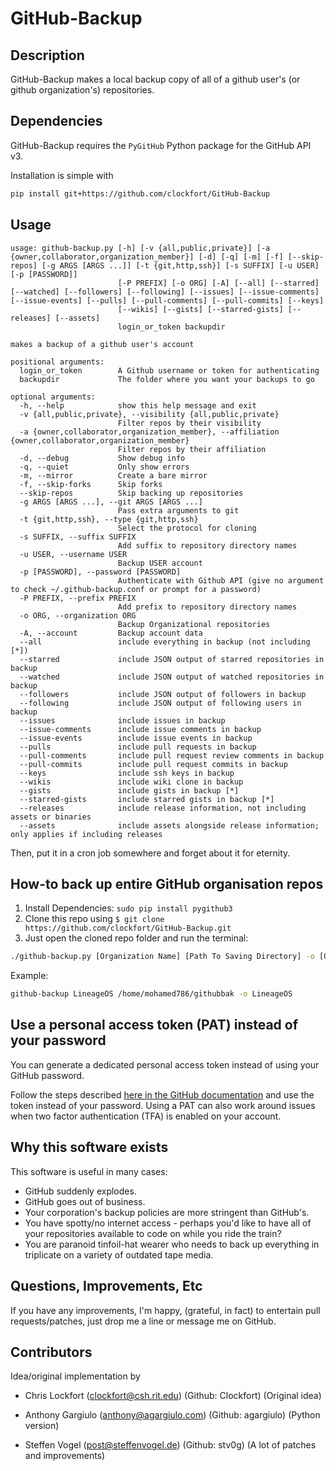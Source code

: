 # GitHub-Backup

## Description

GitHub-Backup makes a local backup copy of all of a github user's (or github organization's) repositories.

## Dependencies

GitHub-Backup requires the `PyGitHub` Python package for the GitHub API v3.

Installation is simple with

```bash
pip install git+https://github.com/clockfort/GitHub-Backup
```

## Usage

```
usage: github-backup.py [-h] [-v {all,public,private}] [-a {owner,collaborator,organization_member}] [-d] [-q] [-m] [-f] [--skip-repos] [-g ARGS [ARGS ...]] [-t {git,http,ssh}] [-s SUFFIX] [-u USER] [-p [PASSWORD]]
                        [-P PREFIX] [-o ORG] [-A] [--all] [--starred] [--watched] [--followers] [--following] [--issues] [--issue-comments] [--issue-events] [--pulls] [--pull-comments] [--pull-commits] [--keys]
                        [--wikis] [--gists] [--starred-gists] [--releases] [--assets]
                        login_or_token backupdir

makes a backup of a github user's account

positional arguments:
  login_or_token        A Github username or token for authenticating
  backupdir             The folder where you want your backups to go

optional arguments:
  -h, --help            show this help message and exit
  -v {all,public,private}, --visibility {all,public,private}
                        Filter repos by their visibility
  -a {owner,collaborator,organization_member}, --affiliation {owner,collaborator,organization_member}
                        Filter repos by their affiliation
  -d, --debug           Show debug info
  -q, --quiet           Only show errors
  -m, --mirror          Create a bare mirror
  -f, --skip-forks      Skip forks
  --skip-repos          Skip backing up repositories
  -g ARGS [ARGS ...], --git ARGS [ARGS ...]
                        Pass extra arguments to git
  -t {git,http,ssh}, --type {git,http,ssh}
                        Select the protocol for cloning
  -s SUFFIX, --suffix SUFFIX
                        Add suffix to repository directory names
  -u USER, --username USER
                        Backup USER account
  -p [PASSWORD], --password [PASSWORD]
                        Authenticate with Github API (give no argument to check ~/.github-backup.conf or prompt for a password)
  -P PREFIX, --prefix PREFIX
                        Add prefix to repository directory names
  -o ORG, --organization ORG
                        Backup Organizational repositories
  -A, --account         Backup account data
  --all                 include everything in backup (not including [*])
  --starred             include JSON output of starred repositories in backup
  --watched             include JSON output of watched repositories in backup
  --followers           include JSON output of followers in backup
  --following           include JSON output of following users in backup
  --issues              include issues in backup
  --issue-comments      include issue comments in backup
  --issue-events        include issue events in backup
  --pulls               include pull requests in backup
  --pull-comments       include pull request review comments in backup
  --pull-commits        include pull request commits in backup
  --keys                include ssh keys in backup
  --wikis               include wiki clone in backup
  --gists               include gists in backup [*]
  --starred-gists       include starred gists in backup [*]
  --releases            include release information, not including assets or binaries
  --assets              include assets alongside release information; only applies if including releases
```

Then, put it in a cron job somewhere and forget about it for eternity.

## How-to back up entire GitHub organisation repos

1. Install Dependencies: `sudo pip install pygithub3`
2. Clone this repo using `$ git clone https://github.com/clockfort/GitHub-Backup.git`
3. Just open the cloned repo folder and run the terminal:

```bash
./github-backup.py [Organization Name] [Path To Saving Directory] -o [Organization Name]
```

Example:

```bash
github-backup LineageOS /home/mohamed786/githubbak -o LineageOS
```

## Use a personal access token (PAT) instead of your password

You can generate a dedicated personal access token instead of using your GitHub password.

Follow the steps described [here in the GitHub documentation](https://docs.github.com/en/github/authenticating-to-github/creating-a-personal-access-token) and use the token instead of your password.
Using a PAT can also work around issues when two factor authentication (TFA) is enabled on your account.


## Why this software exists

This software is useful in many cases:

  - GitHub suddenly explodes.
  - GitHub goes out of business.
  - Your corporation's backup policies are more stringent than GitHub's.
  - You have spotty/no internet access - perhaps you'd like to have all of your repositories available to code on while you ride the train?
  - You are paranoid tinfoil-hat wearer who needs to back up everything in triplicate on a variety of outdated tape media.


## Questions, Improvements, Etc

If you have any improvements, I'm happy, (grateful, in fact) to entertain pull requests/patches, just drop me a line or message me on GitHub.

## Contributors

Idea/original implementation by 

- Chris Lockfort (clockfort@csh.rit.edu) (Github: Clockfort)
  (Original idea)

- Anthony Gargiulo (anthony@agargiulo.com) (Github: agargiulo)
  (Python version)

- Steffen Vogel (post@steffenvogel.de) (Github: stv0g)
  (A lot of patches and improvements)
